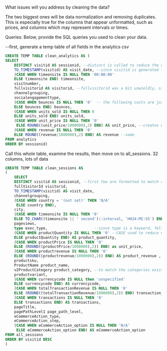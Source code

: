 What issues will you address by cleaning the data?

The two biggest ones will be data normalization and removing duplicates.
This is especially true for the columns that appear unformatted, such as prices, and columns which may represent intervals or times.



Queries:
Below, provide the SQL queries you used to clean your data.

--first, generate a temp table of all fields in the analytics csv
~~~sql
CREATE TEMP TABLE clean_analytics AS (
SELECT 
	DISTINCT visitid AS sessionid, --distinct is called to reduce the number of duplicates, visitid renamed to sessionid to try to differenciate from other fields
	TO_TIMESTAMP(visitid) AS visit_date, --since visitid is generated from the users timestamp (which can be seen when comparing this cast to the date), a more       
	(CASE WHEN timeonsite IS NULL THEN '00:00:00'                                                                     --accurate time can be generated this way
	ELSE timeonsite END) timeonsite, 
	visitnumber,
	fullvisitorid AS visitorid, --fullvisitorid was a bit unwieldly, since visitid was changed to session ID, dropped the 'full'.
	channelgrouping,
	socialengagementtype,
	(CASE WHEN bounces IS NULL THEN '0'  -- the following casts are just to remove null values
	ELSE bounces END) bounces,
	(CASE WHEN units_sold IS NULL THEN 0
	ELSE units_sold END) units_sold,
	(CASE WHEN unit_price IS NULL THEN '0' 
	 ELSE ROUND((unit_price/1000000),2) END) AS unit_price, --creates unit_price in a better, more legible format
	(CASE WHEN revenue IS NULL THEN '0' 
	ELSE ROUND((revenue/1000000),2) END) AS revenue --same
FROM analytics
ORDER BY sessionid)
~~~~
Call this whole table, examine the results, then move on to all_sessions. 32 columns, lots of data
~~~sql
CREATE TEMP TABLE clean_sessions AS
(
	SELECT 
	DISTINCT visitid AS sessionid, --first few are formatted to match changes from analytics
	fullVisitorId visitorid,
	TO_TIMESTAMP(visitid) AS visit_date,
	channelgrouping,
	(CASE WHEN country = '(not set)' THEN 'N/A'
	 ELSE country END),
	city,
	(CASE WHEN timeonsite IS NULL THEN '0'
	ELSE TO_CHAR((timeonsite || ' second')::interval, 'HH24:MI:SS') END) AS timeonsite, --this is a better way to do time on site, 
	pageviews,                                                                         -- if I didn't switch it on analytics I should
	type exec_type, 					--since type is a keyword, felt that changing it would be a good idea
	(CASE WHEN productQuantity IS NULL THEN '0' --CASE used to reduce nulls
	ELSE productQuantity END) AS product_quantity,
	(CASE WHEN productPrice IS NULL THEN '0'
	ELSE (ROUND((productPrice/1000000),2)) END) as unit_price,
	(CASE WHEN productrevenue IS NULL THEN '0'
	ELSE (ROUND((productrevenue/1000000),2)) END) AS product_revenue ,
	productsku,
	ProductName product_name,
	v2ProductCategory product_category, --to match the categories existing in products
	productvariant,
	(CASE WHEN currencycode IS NULL then 'unspecified'
	ELSE currencycode END) AS currencycode,
	(CASE WHEN totalTransactionRevenue IS NULL THEN '0'
	ELSE (ROUND((totalTransactionRevenue/1000000),2)) END) transaction_revenue,
	(CASE WHEN transactions IS NULL THEN '0'
	ELSE transactions END) AS transactions,
	pageTitle,
	pagePathLevel1 page_path_level,
	eCommerceAction_type,
	eCommerceAction_step,
	(CASE WHEN eCommerceAction_option IS NULL THEN 'N/A'
	 ELSE eCommerceAction_option END) AS eCommerceAction_option
FROM all_sessions
ORDER BY visitid DESC
)
~~~~
